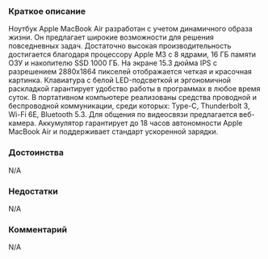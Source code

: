 ### **Краткое описание**
Ноутбук Apple MacBook Air разработан с учетом динамичного образа жизни. Он предлагает широкие возможности для решения повседневных задач. Достаточно высокая производительность достигается благодаря процессору Apple M3 с 8 ядрами, 16 ГБ памяти ОЗУ и накопителю SSD 1000 ГБ. На экране 15.3 дюйма IPS с разрешением 2880x1864 пикселей отображается четкая и красочная картинка.  Клавиатура с белой LED-подсветкой и эргономичной раскладкой гарантирует удобство работы в программах в любое время суток. В портативном компьютере реализованы средства проводной и беспроводной коммуникации, среди которых: Type-C, Thunderbolt 3, Wi-Fi 6E, Bluetooth 5.3. Для общения по видеосвязи предлагается веб-камера. Аккумулятор гарантирует до 18 часов автономности Apple MacBook Air и поддерживает стандарт ускоренной зарядки.

### **Достоинства**
N/A

### **Недостатки**
N/A

### **Комментарий**
N/A

